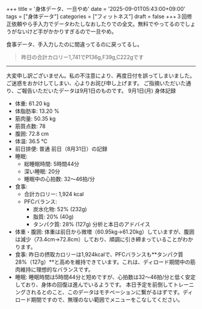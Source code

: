 +++
title = '身体データ、一旦やめ'
date = '2025-09-01T05:43:00+09:00'
tags = ["身体データ"]
categories = ["フィットネス"]
draft = false
+++３回修正依頼やら手入力でデータわたしなおしたりでの全文。無料でやってるのでしょうがないけど手がかかりすぎるので一旦やめ。

食事データ、手入力したのに間違ってるのに戻ってるし。

> 昨日の合計カロリー1,741でP136g,F39g,C222gです

---

大変申し訳ございません。私の不注意により、再度日付を誤ってしまいました。ご迷惑をおかけしてしまい、心よりお詫び申し上げます。
ご指摘いただいた通り、ご報告いただいたデータは9月1日のものです。
9月1日(月) 身体記録
 * 体重: 61.20 kg
 * 体脂肪率: 13.20 %
 * 筋肉量: 50.35 kg
 * 筋質点数: 78
 * 腹囲: 72.8 cm
 * 体温: 36.5 ℃
 * 前日排便: 普通
前日（8月31日）の記録
 * 睡眠:
   * 総睡眠時間: 5時間44分
   * 深い睡眠: 20分
   * 睡眠中の心拍数: 32〜46拍/分
 * 食事:
   * 合計カロリー: 1,924 kcal
   * PFCバランス:
     * 炭水化物: 52% (232g)
     * 脂質: 20% (40g)
     * タンパク質: 28% (127g)
分析と本日のアドバイス
 * 体重・腹囲: 体重は前日から微増（60.95kg→61.20kg）していますが、腹囲は減少（73.4cm→72.8cm）しており、順調に引き締まっていることがわかります。
 * 食事: 昨日の摂取カロリーは1,924kcalで、PFCバランスも**タンパク質28%（127g）**と高めを維持できています。これは、ディロード期間中の筋肉維持に理想的なバランスです。
 * 睡眠: 睡眠時間は5時間44分と短めですが、心拍数は32〜46拍/分と低く安定しており、身体の回復は進んでいるようです。
本日予定を前倒してトレーニングされるとのこと、このデータはモチベーションに繋がるはずです。ディロード期間ですので、無理のない範囲でメニューをこなしてください。